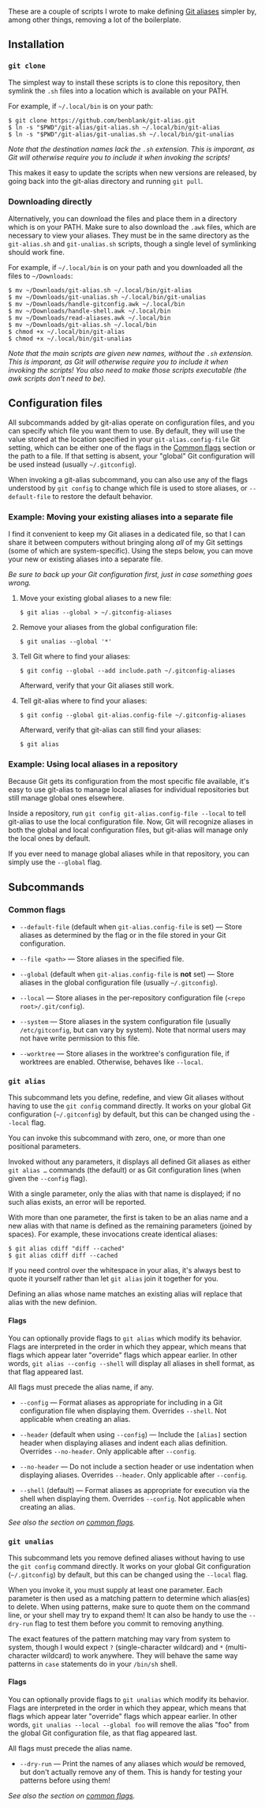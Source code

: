 These are a couple of scripts I wrote to make defining [Git
aliases][git-aliases] simpler by, among other things, removing a lot of the
boilerplate.

[git-aliases]: https://git-scm.com/book/en/v2/Git-Basics-Git-Aliases

## Installation

### `git clone`

The simplest way to install these scripts is to clone this repository, then
symlink the `.sh` files into a location which is available on your PATH.

For example, if `~/.local/bin` is on your path:

```console
$ git clone https://github.com/benblank/git-alias.git
$ ln -s "$PWD"/git-alias/git-alias.sh ~/.local/bin/git-alias
$ ln -s "$PWD"/git-alias/git-unalias.sh ~/.local/bin/git-unalias
```

_Note that the destination names lack the `.sh` extension. This is imporant, as
Git will otherwise require you to include it when invoking the scripts!_

This makes it easy to update the scripts when new versions are released, by
going back into the git-alias directory and running `git pull`.

### Downloading directly

Alternatively, you can download the files and place them in a directory which is
on your PATH. Make sure to also download the `.awk` files, which are necessary
to view your aliases. They must be in the same directory as the `git-alias.sh`
and `git-unalias.sh` scripts, though a single level of symlinking should work
fine.

For example, if `~/.local/bin` is on your path and you downloaded all the files
to `~/Downloads`:

```console
$ mv ~/Downloads/git-alias.sh ~/.local/bin/git-alias
$ mv ~/Downloads/git-unalias.sh ~/.local/bin/git-unalias
$ mv ~/Downloads/handle-gitconfig.awk ~/.local/bin
$ mv ~/Downloads/handle-shell.awk ~/.local/bin
$ mv ~/Downloads/read-aliases.awk ~/.local/bin
$ mv ~/Downloads/git-alias.sh ~/.local/bin
$ chmod +x ~/.local/bin/git-alias
$ chmod +x ~/.local/bin/git-unalias
```

_Note that the main scripts are given new names, without the `.sh` extension.
This is imporant, as Git will otherwise require you to include it when invoking
the scripts! You also need to make those scripts executable (the awk scripts
don't need to be)._

## Configuration files

All subcommands added by git-alias operate on configuration files, and you can
specify which file you want them to use. By default, they will use the value
stored at the location specified in your `git-alias.config-file` Git setting,
which can be either one of the flags in the [Common flags](#common-flags)
section or the path to a file. If that setting is absent, your "global" Git
configuration will be used instead (usually `~/.gitconfig`).

When invoking a git-alias subcommand, you can also use any of the flags
understood by `git config` to change which file is used to store aliases, or
`--default-file` to restore the default behavior.

### Example: Moving your existing aliases into a separate file

I find it convenient to keep my Git aliases in a dedicated file, so that I can
share it between computers without bringing along _all_ of my Git settings (some
of which are system-specific). Using the steps below, you can move your new or
existing aliases into a separate file.

_Be sure to back up your Git configuration first, just in case something goes
wrong._

1. Move your existing global aliases to a new file:

   ```console
   $ git alias --global > ~/.gitconfig-aliases
   ```

2. Remove your aliases from the global configuration file:

   ```console
   $ git unalias --global '*'
   ```

3. Tell Git where to find your aliases:

   ```console
   $ git config --global --add include.path ~/.gitconfig-aliases
   ```

   Afterward, verify that your Git aliases still work.

4. Tell git-alias where to find your aliases:

   ```console
   $ git config --global git-alias.config-file ~/.gitconfig-aliases
   ```

   Afterward, verify that git-alias can still find your aliases:

   ```console
   $ git alias
   ```

### Example: Using local aliases in a repository

Because Git gets its configuration from the most specific file available, it's
easy to use git-alias to manage local aliases for individual repositories but
still manage global ones elsewhere.

Inside a repository, run `git config git-alias.config-file --local` to tell
git-alias to use the local configuration file. Now, Git will recognize aliases
in both the global and local configuration files, but git-alias will manage only
the local ones by default.

If you ever need to manage global aliases while in that repository, you can
simply use the `--global` flag.

## Subcommands

### Common flags

- `--default-file` (default when `git-alias.config-file` is set) — Store aliases
  as determined by the flag or in the file stored in your Git configuration.

- `--file <path>` — Store aliases in the specified file.

- `--global` (default when `git-alias.config-file` is **not** set) — Store
  aliases in the global configuration file (usually `~/.gitconfig`).

- `--local` — Store aliases in the per-repository configuration file
  (`<repo root>/.git/config`).

- `--system` — Store aliases in the system configuration file (usually
  `/etc/gitconfig`, but can vary by system). Note that normal users may not have
  write permission to this file.

- `--worktree` — Store aliases in the worktree's configuration file, if
  worktrees are enabled. Otherwise, behaves like `--local`.

### `git alias`

This subcommand lets you define, redefine, and view Git aliases without having
to use the `git config` command directly. It works on your global Git
configuration (`~/.gitconfig`) by default, but this can be changed using the
`--local` flag.

You can invoke this subcommand with zero, one, or more than one positional
parameters.

Invoked without any parameters, it displays all defined Git aliases as either
`git alias …` commands (the default) or as Git configuration lines (when given
the `--config` flag).

With a single parameter, only the alias with that name is displayed; if no such
alias exists, an error will be reported.

With more than one parameter, the first is taken to be an alias name and a new
alias with that name is defined as the remaining parameters (joined by spaces).
For example, these invocations create identical aliases:

```
$ git alias cdiff "diff --cached"
$ git alias cdiff diff --cached
```

If you need control over the whitespace in your alias, it's always best to quote
it yourself rather than let `git alias` join it together for you.

Defining an alias whose name matches an existing alias will replace that alias
with the new definion.

#### Flags

You can optionally provide flags to `git alias` which modify its behavior. Flags
are interpreted in the order in which they appear, which means that flags which
appear later "override" flags which appear earlier. In other words,
`git alias --config --shell` will display all aliases in shell format, as that
flag appeared last.

All flags must precede the alias name, if any.

- `--config` — Format aliases as appropriate for including in a Git
  configuration file when displaying them. Overrides `--shell`. Not applicable
  when creating an alias.

- `--header` (default when using `--config`) — Include the `[alias]` section
  header when displaying aliases and indent each alias definition. Overrides
  `--no-header`. Only applicable after `--config`.

- `--no-header` — Do not include a section header or use indentation when
  displaying aliases. Overrides `--header`. Only applicable after `--config`.

- `--shell` (default) — Format aliases as appropriate for execution via the
  shell when displaying them. Overrides `--config`. Not applicable when creating
  an alias.

_See also the section on [common flags](#common-flags)._

### `git unalias`

This subcommand lets you remove defined aliases without having to use the
`git config` command directly. It works on your global Git configuration
(`~/.gitconfig`) by default, but this can be changed using the `--local` flag.

When you invoke it, you must supply at least one parameter. Each parameter is
then used as a matching pattern to determine which alias(es) to delete. When
using patterns, make sure to quote them on the command line, or your shell may
try to expand them! It can also be handy to use the `--dry-run` flag to test
them before you commit to removing anything.

The exact features of the pattern matching may vary from system to system,
though I would expect `?` (single-character wildcard) and `*` (multi-character
wildcard) to work anywhere. They will behave the same way patterns in `case`
statements do in your `/bin/sh` shell.

#### Flags

You can optionally provide flags to `git unalias` which modify its behavior.
Flags are interpreted in the order in which they appear, which means that flags
which appear later "override" flags which appear earlier. In other words,
`git unalias --local --global foo` will remove the alias "foo" from the global
Git configuration file, as that flag appeared last.

All flags must precede the alias name.

- `--dry-run` — Print the names of any aliases which _would_ be removed, but
  don't actually remove any of them. This is handy for testing your patterns
  before using them!

_See also the section on [common flags](#common-flags)._
